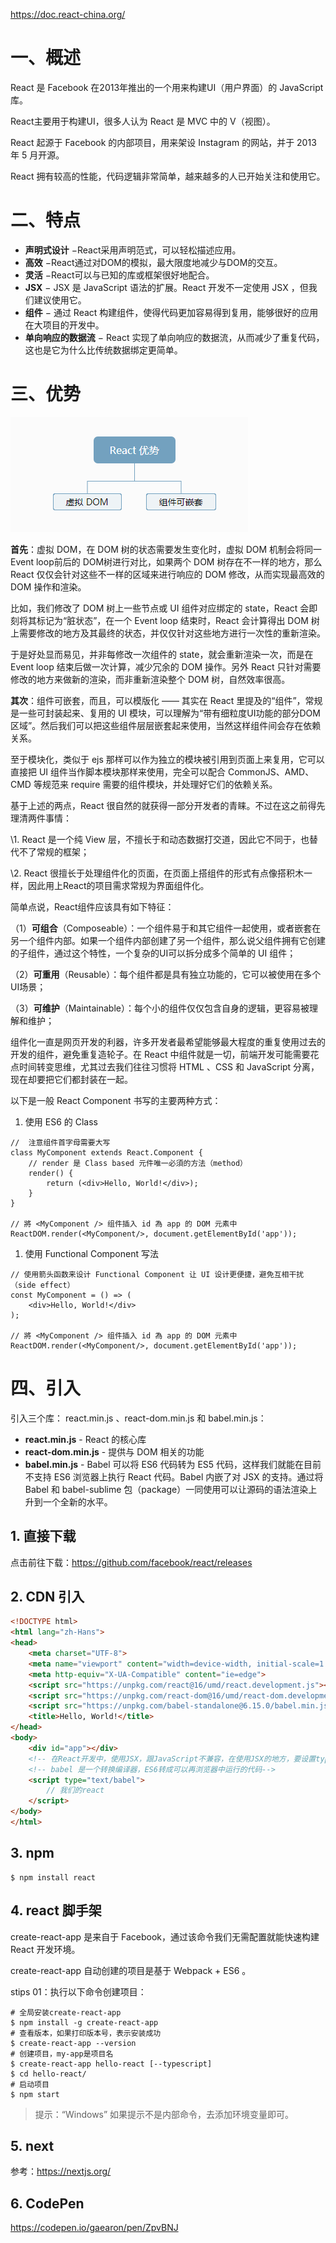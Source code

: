 https://doc.react-china.org/

# 一、概述

React 是 Facebook 在2013年推出的一个用来构建UI（用户界面）的 JavaScript 库。

React主要用于构建UI，很多人认为 React 是 MVC 中的 V（视图）。

React 起源于 Facebook 的内部项目，用来架设 Instagram 的网站，并于 2013 年 5 月开源。

React 拥有较高的性能，代码逻辑非常简单，越来越多的人已开始关注和使用它。

# 二、特点

- **声明式设计** −React采用声明范式，可以轻松描述应用。
- **高效** −React通过对DOM的模拟，最大限度地减少与DOM的交互。
- **灵活** −React可以与已知的库或框架很好地配合。
- **JSX** − JSX 是 JavaScript 语法的扩展。React 开发不一定使用 JSX ，但我们建议使用它。
- **组件** − 通过 React 构建组件，使得代码更加容易得到复用，能够很好的应用在大项目的开发中。
- **单向响应的数据流** − React 实现了单向响应的数据流，从而减少了重复代码，这也是它为什么比传统数据绑定更简单。

# 三、优势

![](IMGS/goodness.png)

**首先**：虚拟 DOM，在 DOM 树的状态需要发生变化时，虚拟 DOM 机制会将同一Event loop前后的 DOM树进行对比，如果两个 DOM 树存在不一样的地方，那么 React 仅仅会针对这些不一样的区域来进行响应的 DOM 修改，从而实现最高效的 DOM 操作和渲染。

比如，我们修改了 DOM 树上一些节点或 UI 组件对应绑定的 state，React 会即刻将其标记为“脏状态”，在一个 Event loop 结束时，React 会计算得出 DOM 树上需要修改的地方及其最终的状态，并仅仅针对这些地方进行一次性的重新渲染。

于是好处显而易见，并非每修改一次组件的 state，就会重新渲染一次，而是在 Event loop 结束后做一次计算，减少冗余的 DOM 操作。另外 React 只针对需要修改的地方来做新的渲染，而非重新渲染整个 DOM 树，自然效率很高。

**其次**：组件可嵌套，而且，可以模版化 —— 其实在 React 里提及的“组件”，常规是一些可封装起来、复用的 UI 模块，可以理解为“带有细粒度UI功能的部分DOM区域”。然后我们可以把这些组件层层嵌套起来使用，当然这样组件间会存在依赖关系。

至于模块化，类似于 ejs 那样可以作为独立的模块被引用到页面上来复用，它可以直接把 UI 组件当作脚本模块那样来使用，完全可以配合 CommonJS、AMD、CMD 等规范来 require 需要的组件模块，并处理好它们的依赖关系。

基于上述的两点，React 很自然的就获得一部分开发者的青睐。不过在这之前得先理清两件事情：

\1. React 是一个纯 View 层，不擅长于和动态数据打交道，因此它不同于，也替代不了常规的框架；

\2. React 很擅长于处理组件化的页面，在页面上搭组件的形式有点像搭积木一样，因此用上React的项目需求常规为界面组件化。

简单点说，React组件应该具有如下特征：

（1）**可组合**（Composeable）：一个组件易于和其它组件一起使用，或者嵌套在另一个组件内部。如果一个组件内部创建了另一个组件，那么说父组件拥有它创建的子组件，通过这个特性，一个复杂的UI可以拆分成多个简单的 UI 组件；

（2）**可重用**（Reusable）：每个组件都是具有独立功能的，它可以被使用在多个UI场景；

（3）**可维护**（Maintainable）：每个小的组件仅仅包含自身的逻辑，更容易被理解和维护；

组件化一直是网页开发的利器，许多开发者最希望能够最大程度的重复使用过去的开发的组件，避免重复造轮子。在 React 中组件就是一切，前端开发可能需要花点时间转变思维，尤其过去我们往往习惯将 HTML 、CSS 和 JavaScript 分离，现在却要把它们都封装在一起。

以下是一般  React Component 书写的主要两种方式：

1. 使用 ES6 的 Class

```react
//  注意组件首字母需要大写
class MyComponent extends React.Component {
	// render 是 Class based 元件唯一必須的方法（method）
	render() {
		return (<div>Hello, World!</div>);
	}
}

// 將 <MyComponent /> 组件插入 id 為 app 的 DOM 元素中
ReactDOM.render(<MyComponent/>, document.getElementById('app'));
```

1. 使用 Functional Component 写法

```react
// 使用箭头函数来设计 Functional Component 让 UI 设计更便捷，避免互相干扰（side effect）
const MyComponent = () => (
	<div>Hello, World!</div>
);

// 將 <MyComponent /> 组件插入 id 為 app 的 DOM 元素中
ReactDOM.render(<MyComponent/>, document.getElementById('app'));
```

# 四、引入

引入三个库： react.min.js 、react-dom.min.js 和 babel.min.js：

- **react.min.js** - React 的核心库
- **react-dom.min.js** - 提供与 DOM 相关的功能
- **babel.min.js** - Babel 可以将 ES6 代码转为 ES5 代码，这样我们就能在目前不支持 ES6 浏览器上执行 React 代码。Babel 内嵌了对 JSX 的支持。通过将 Babel 和 babel-sublime 包（package）一同使用可以让源码的语法渲染上升到一个全新的水平。

## 1. 直接下载

点击前往下载：https://github.com/facebook/react/releases

## 2. CDN 引入

```html
<!DOCTYPE html>
<html lang="zh-Hans">
<head>
    <meta charset="UTF-8">
    <meta name="viewport" content="width=device-width, initial-scale=1.0">
    <meta http-equiv="X-UA-Compatible" content="ie=edge">
    <script src="https://unpkg.com/react@16/umd/react.development.js"></script>
    <script src="https://unpkg.com/react-dom@16/umd/react-dom.development.js"></script>
    <script src="https://unpkg.com/babel-standalone@6.15.0/babel.min.js"></script>
    <title>Hello, World!</title>
</head>
<body>
    <div id="app"></div>
    <!-- 在React开发中，使用JSX，跟JavaScript不兼容，在使用JSX的地方，要设置type：text/babel -->
    <!-- babel 是一个转换编译器，ES6转成可以再浏览器中运行的代码-->
    <script type="text/babel">
        // 我们的react
    </script>
</body>
</html>
```

## 3. npm 

```shell
$ npm install react
```

## 4. react 脚手架

create-react-app 是来自于 Facebook，通过该命令我们无需配置就能快速构建 React 开发环境。

create-react-app 自动创建的项目是基于 Webpack + ES6 。

stips 01：执行以下命令创建项目：

```shell
# 全局安装create-react-app
$ npm install -g create-react-app
# 查看版本，如果打印版本号，表示安装成功
$ create-react-app --version
# 创建项目，my-app是项目名
$ create-react-app hello-react [--typescript]
$ cd hello-react/
# 启动项目
$ npm start
```

> 提示：“Windows” 如果提示不是内部命令，去添加环境变量即可。

## 5. next

参考：https://nextjs.org/

## 6. CodePen

https://codepen.io/gaearon/pen/ZpvBNJ





